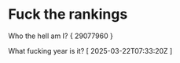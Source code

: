 # Fuck the rankings

Who the hell am I?
{ 29077960 }

What fucking year is it?
[ 2025-03-22T07:33:20Z ]
